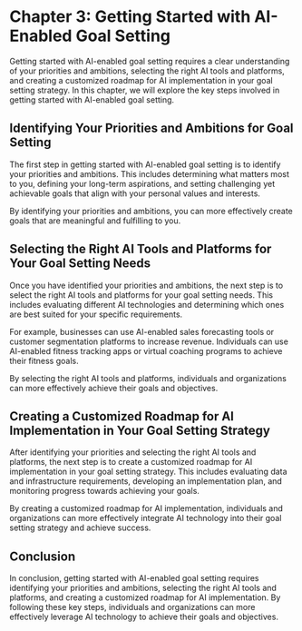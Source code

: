 Chapter 3: Getting Started with AI-Enabled Goal Setting
=======================================================

Getting started with AI-enabled goal setting requires a clear understanding of your priorities and ambitions, selecting the right AI tools and platforms, and creating a customized roadmap for AI implementation in your goal setting strategy. In this chapter, we will explore the key steps involved in getting started with AI-enabled goal setting.

Identifying Your Priorities and Ambitions for Goal Setting
----------------------------------------------------------

The first step in getting started with AI-enabled goal setting is to identify your priorities and ambitions. This includes determining what matters most to you, defining your long-term aspirations, and setting challenging yet achievable goals that align with your personal values and interests.

By identifying your priorities and ambitions, you can more effectively create goals that are meaningful and fulfilling to you.

Selecting the Right AI Tools and Platforms for Your Goal Setting Needs
----------------------------------------------------------------------

Once you have identified your priorities and ambitions, the next step is to select the right AI tools and platforms for your goal setting needs. This includes evaluating different AI technologies and determining which ones are best suited for your specific requirements.

For example, businesses can use AI-enabled sales forecasting tools or customer segmentation platforms to increase revenue. Individuals can use AI-enabled fitness tracking apps or virtual coaching programs to achieve their fitness goals.

By selecting the right AI tools and platforms, individuals and organizations can more effectively achieve their goals and objectives.

Creating a Customized Roadmap for AI Implementation in Your Goal Setting Strategy
---------------------------------------------------------------------------------

After identifying your priorities and selecting the right AI tools and platforms, the next step is to create a customized roadmap for AI implementation in your goal setting strategy. This includes evaluating data and infrastructure requirements, developing an implementation plan, and monitoring progress towards achieving your goals.

By creating a customized roadmap for AI implementation, individuals and organizations can more effectively integrate AI technology into their goal setting strategy and achieve success.

Conclusion
----------

In conclusion, getting started with AI-enabled goal setting requires identifying your priorities and ambitions, selecting the right AI tools and platforms, and creating a customized roadmap for AI implementation. By following these key steps, individuals and organizations can more effectively leverage AI technology to achieve their goals and objectives.
